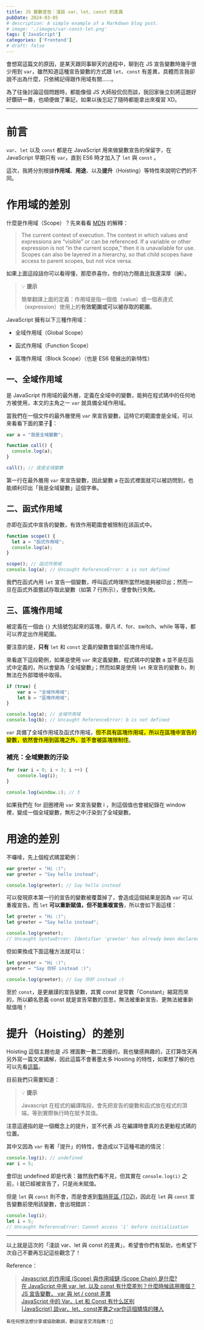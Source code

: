 ```yaml
---
title: JS 變數宣告：淺談 var、let、const 的差異
pubDate: 2024-03-05
# description: A simple example of a Markdown blog post.
# image: './images/var-const-let.png'
tags: ['JavaScript']
categories: ['Frontend']
# draft: false
---
```


會想寫這篇文的原因，是某天跟同事聊天的過程中，聊到在 JS 宣告變數時幾乎很少用到 `var`，雖然知道這種宣告變數的方式跟 `let`、`const` 有差異，具體而言我卻說不出為什麼，只依稀記得跟作用域有關......。

為了往後討論這個問題時，都能像個 JS 大師般侃侃而談，我回家後立刻將這題好好鑽研一番，也順便做了筆記，如果以後忘記了隨時都能拿出來複習 XD。

---

# 前言

`var`、`let` 以及 `const` 都是在 JavaScript 用來做變數宣告的保留字，在 JavaScript 早期只有 `var`，直到 ES6 時才加入了 `let` 與 `const` 。

這次，我將分別根據**作用域**、**用途**、以及**提升**（Hoisting）等特性來說明它們的不同。

# 作用域的差別

什麼是作用域（Scope）？先來看看 [MDN](https://developer.mozilla.org/en-US/docs/Glossary/Scope) 的解釋：

> The current context of execution. The context in which values and expressions are “visible” or can be referenced. If a variable or other expression is not “in the current scope,” then it is unavailable for use. Scopes can also be layered in a hierarchy, so that child scopes have access to parent scopes, but not vice versa.

如果上面這段話你可以看得懂，那麼恭喜你，你的功力簡直比我還深厚（<s>誤</s>）。

> 💡 **提示**
>
> 簡單翻譯上面的定義：作用域是指一個值（value）或一個表達式（expression）使用上的**有效範圍或可以被存取的範圍**。

JavaScript 擁有以下三種作用域：

* 全域作用域（Global Scope）

* 函式作用域（Function Scope）

* 區塊作用域（Block Scope）（也是 ES6 發展出的新特性）

## **一、全域作用域**

是 JavaScript 作用域的最外層，定義在全域中的變數，能夠在程式碼中的任何地方被使用，本文的主角之一 `var` 就具備全域作用域。

當我們在一個文件的最外層使用 `var` 來宣告變數，這時它的範圍會是全域，可以來看看下面的栗子🌰：

```javascript
var a = "我是全域變數";

function call() {
  console.log(a);
}

call(); // 我是全域變數
```

第一行在最外層用 `var` 來宣告變數，因此變數 a 在函式裡面就可以被訪問到，也能順利印出「我是全域變數」這個字串。

## 二、函式作用域

亦即在函式中宣告的變數，有效作用範圍會被限制在該函式中。

```javascript
function scope() {
  let a = "函式作用域";
  console.log(a);
}

scope(); // 函式作用域
console.log(a); // Uncaught ReferenceError: a is not defined
```

我們在函式內用 `let` 宣告一個變數，呼叫函式時理所當然地能夠被印出；然而一旦在函式外面嘗試存取此變數（如第 7 行所示），便會執行失敗。

## 三、區塊作用域

被定義在一個由 `{}` 大括號包起來的區塊，舉凡 if、for、switch、while 等等，都可以界定出作用範圍。

要注意的是，**只有** `let` 和 `const` 定義的變數會屬於區塊作用域。

來看底下這段範例，如果是使用 `var` 來定義變數，程式碼中的變數 a 並不是在函式中定義的，所以會變為「全域變數」；然而如果是使用 `let` 來宣告的變數 b，則無法在外部環境中取得。

```javascript
if (true) {
    var a = "全域作用域";
    let b = "區塊作用域";
}

console.log(a); // 全域作用域
console.log(b); // Uncaught ReferenceError: b is not defined
```

`var` 具備了全域作用域及函式作用域，<mark>但不具有區塊作用域，所以在區塊中宣告的變數，依然會作用到區塊之外，並不會被區塊限制住</mark>。

### 補充：全域變數的汙染

```javascript
for (var i = 0; i < 3; i ++) {
    console.log(i);
}

console.log(window.i); // 3
```

如果我們在 for 迴圈裡用 `var` 來宣告變數 i ，則這個值也會被紀錄在 window 裡，變成一個全域變數，無形之中汙染到了全域變數。

# 用途的差別

不囉嗦，先上個程式碼當範例：

```javascript
var greeter = "Hi :)";
var greeter = "Say hello instead";

console.log(greeter); // Say hello instead
```

可以發現原本第一行的宣告的變數被覆蓋掉了，會造成這個結果是因為 `var` 可以重複宣告。而 `let` **可以重新賦值，但不能重複宣告**，所以會如下面這樣：

```javascript
let greeter = "Hi :)";
let greeter = "Say hello instead";

console.log(greeter);
// Uncaught SyntaxError: Identifier 'greeter' has already been declared
```

但如果換成下面這種方法就可以：

```javascript
let greeter = "Hi :)";
greeter = "Say 你好 instead :)";

console.log(greeter); // Say 你好 instead :)
```

至於 `const`，是更嚴謹的宣告變數，其實 const 是常數「Constant」縮寫而來的，所以顧名思義 const 就是宣告常數的意思，無法被重新宣告、更無法被重新賦值哦！

# 提升（Hoisting）的差別

Hoisting 這個主題也是 JS 裡面數一數二困擾的，我也蠻感興趣的，正打算改天再另外寫一篇文來講解，因此這篇不會著墨太多 Hositing 的特性，如果想了解的也可以先看[這篇](https://blog.techbridge.cc/2018/11/10/javascript-hoisting/)。

目前我們只需要知道：

> 💡 **提示**
>
> Javascript 在程式的編譯階段，會先把宣告的變數和函式放在程式的頂端，等到實際執行時在賦予其值。

注意這邊指的是一個概念上的提升，並不代表 JS 在編譯時會真的去更動程式碼的位置。

其中又因為 `var` 有著「提升」的特性，會造成以下這種弔詭的情況：

```javascript
console.log(i); // undefined
var i = 5;
```

會印出 undefined 即是代表：雖然我們看不見，但其實在 `console.log(i)` 之前，i 就已經被宣告了，只是尚未賦值。

但是 `let` 與 `const` 則不會，而是會進到[暫時死區 (TDZ)](https://www.freecodecamp.org/news/what-is-the-temporal-dead-zone/)，因此在 `let` 與 `const` 宣告變數前使用該變數，會出現錯誤：

```javascript
console.log(i);
let i = 5;
// Uncaught ReferenceError: Cannot access 'i' before initialization
```

---

以上就是這次的「淺談 var、let 與 const 的差異」，希望會你們有幫助，也希望下次自己不要再忘記這些觀念了！

Reference：

> [Javascript 的作用域 (Scope) 與作用域鏈 (Scope Chain) 是什麼?](https://www.explainthis.io/zh-hant/swe/what-is-scope-and-scope-chain) <br>
> [在 JavaScript 中用 var, let, 以及 const 有什麼差別？什麼時候該用哪個？](https://www.explainthis.io/zh-hant/swe/js-var-let-const-in-javascript) <br>
> [JS 宣告變數， var 與 let / const 差異](https://www.programfarmer.com/articles/2020/javascript-var-let-const-for-loop) <br>
>[JavaScript 中的 Var、Let 和 Const 有什么区别](https://www.freecodecamp.org/chinese/news/javascript-var-let-and-const/) <br>
> [\[JavaScript\] 談var、let、const差異之var你這個矯情的賤人](https://hackmd.io/@bookbasketball/SJ1lqTzSt)

```plaintext
有任何想法想分享或協助勘誤，歡迎留言交流指教！🐰
```